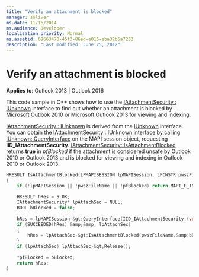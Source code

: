 ```yaml
---
title: "Verify an attachment is blocked"
manager: soliver
ms.date: 11/16/2014
ms.audience: Developer
localization_priority: Normal
ms.assetid: 69663470-45f3-86ed-e015-eba32b5a7233
description: "Last modified: June 25, 2012"
---
```


# Verify an attachment is blocked

**Applies to**: Outlook 2013 | Outlook 2016 
  
This code sample in C++ shows how to use the [IAttachmentSecurity : IUnknown](iattachmentsecurityiunknown.md) interface to find out whether an attachment is blocked by Microsoft Outlook 2010 or Microsoft Outlook 2013 for viewing and indexing. 
  
[IAttachmentSecurity : IUnknown](iattachmentsecurityiunknown.md) is derived from the [IUnknown](http://msdn.microsoft.com/en-us/library/ms680509%28VS.85%29.aspx) interface. You can obtain the [IAttachmentSecurity : IUnknown](iattachmentsecurityiunknown.md) interface by calling [IUnknown::QueryInterface](http://msdn.microsoft.com/en-us/library/ms682521%28v=VS.85%29.aspx) on the MAPI session object, requesting **IID_IAttachmentSecurity**. [IAttachmentSecurity::IsAttachmentBlocked](iattachmentsecurity-isattachmentblocked.md) returns **true** in  _pfBlocked_ if the attachment is considered unsafe by Outlook 2010 or Outlook 2013 and is blocked for viewing and indexing in Outlook 2010 or Outlook 2013. 
  
```cpp
HRESULT IsAttachmentBlocked(LPMAPISESSION lpMAPISession, LPCWSTR pwszFileName, BOOL* pfBlocked) 
{ 
    if (!lpMAPISession || !pwszFileName || !pfBlocked) return MAPI_E_INVALID_PARAMETER; 
 
    HRESULT hRes = S_OK; 
    IAttachmentSecurity* lpAttachSec = NULL; 
    BOOL bBlocked = false; 
 
    hRes = lpMAPISession-&gt;QueryInterface(IID_IAttachmentSecurity,(void**)&amp;lpAttachSec); 
    if (SUCCEEDED(hRes) &amp;&amp; lpAttachSec) 
    { 
        hRes = lpAttachSec-&gt;IsAttachmentBlocked(pwszFileName,&amp;bBlocked); 
    } 
    if (lpAttachSec) lpAttachSec-&gt;Release(); 
 
    *pfBlocked = bBlocked; 
    return hRes; 
}

```


